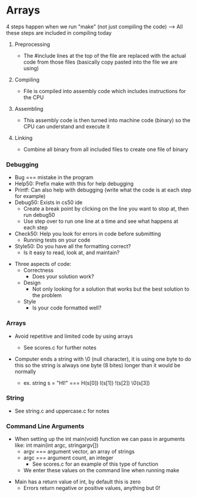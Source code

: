 # Arrays

4 steps happen when we run "make" (not just compiling the code) --> All these
steps are included in compiling today

1. Preprocessing

   - The #include lines at the top of the file are replaced with the actual code
     from those files (basically copy pasted into the file we are using)

2. Compiling

   - File is compiled into assembly code which includes instructions for the CPU

3. Assembling

   - This assembly code is then turned into machine code (binary) so the CPU can
     understand and execute it

4. Linking

   - Combine all binary from all included files to create one file of binary

### Debugging

- Bug === mistake in the program
- Help50: Prefix make with this for help debugging
- Printf: Can also help with debugging (write what the code is at each step for
  example)
- Debug50: Exists in cs50 ide
  - Create a break point by clicking on the line you want to stop at, then run
    debug50
  - Use step over to run one line at a time and see what happens at each step
- Check50: Help you look for errors in code before submitting
  - Running tests on your code
- Style50: Do you have all the formatting correct?
  - Is it easy to read, look at, and maintain?

* Three aspects of code:
  - Correctness
    - Does your solution work?
  - Design
    - Not only looking for a solution that works but the best solution to the
      problem
  - Style
    - Is your code formatted well?

### Arrays

- Avoid repetitive and limited code by using arrays

  - See scores.c for further notes

- Computer ends a string with \0 (null character), it is using one byte to do
  this so the string is always one byte (8 bites) longer than it would be
  normally
  - ex. string s = "HI!" === H(s[0]) I(s[1]) !(s[2]) \0(s[3])

### String

- See string.c and uppercase.c for notes

### Command Line Arguments

- When setting up the int main(void) function we can pass in arguments like: int
  main(int argc, stringargv[])
  - argv === argument vector, an array of strings
  - argc === argument count, an integer
    - See scores.c for an example of this type of function
  - We enter these values on the command line when running make

* Main has a return value of int, by default this is zero
  - Errors return negative or positive values, anything but 0!
